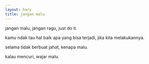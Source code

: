 ```yaml
---
layout: hary
title: jangan malu
---
```

jangan malu, jangan ragu, just do it.

kamu ndak tau hal baik apa yang bisa terjadi, jika kita melakukannya.

selama tidak berbuat jahat, kenapa malu.

kalau mencuri, wajar malu.

